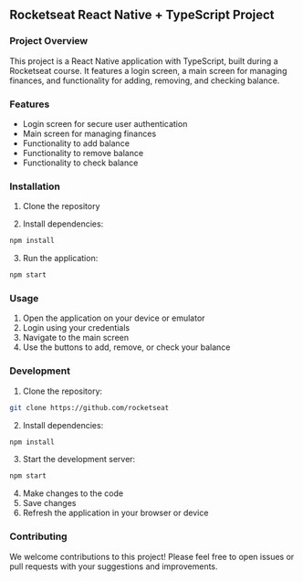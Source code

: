 ## Rocketseat React Native + TypeScript Project

### Project Overview

This project is a React Native application with TypeScript, built during a Rocketseat course. It features a login screen, a main screen for managing finances, and functionality for adding, removing, and checking balance.

### Features

* Login screen for secure user authentication
* Main screen for managing finances
* Functionality to add balance
* Functionality to remove balance
* Functionality to check balance

### Installation

1. Clone the repository

2. Install dependencies:

```bash
npm install
```

3. Run the application:

```bash
npm start
```

### Usage

1. Open the application on your device or emulator
2. Login using your credentials
3. Navigate to the main screen
4. Use the buttons to add, remove, or check your balance

### Development

1. Clone the repository:

```bash
git clone https://github.com/rocketseat
```

2. Install dependencies:

```bash
npm install
```

3. Start the development server:

```bash
npm start
```

4. Make changes to the code
5. Save changes
6. Refresh the application in your browser or device

### Contributing

We welcome contributions to this project! Please feel free to open issues or pull requests with your suggestions and improvements.
